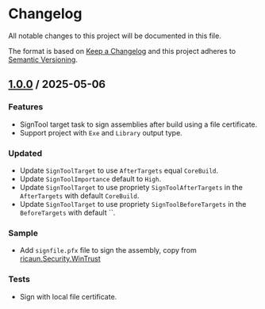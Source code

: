 ﻿# Changelog
All notable changes to this project will be documented in this file.

The format is based on [Keep a Changelog](http://keepachangelog.com/en/1.0.0/)
and this project adheres to [Semantic Versioning](http://semver.org/spec/v2.0.0.html).

## [1.0.0] / 2025-05-06
### Features
- SignTool target task to sign assemblies after build using a file certificate.
- Support project with `Exe` and `Library` output type.
### Updated
- Update `SignToolTarget` to use `AfterTargets` equal `CoreBuild`.
- Update `SignToolImportance` default to `High`.
- Update `SignToolTarget` to use propriety `SignToolAfterTargets` in the `AfterTargets` with default `CoreBuild`.
- Update `SignToolTarget` to use propriety `SignToolBeforeTargets` in the `BeforeTargets` with default ``.
### Sample
- Add `signfile.pfx` file to sign the assembly, copy from [ricaun.Security.WinTrust](https://github.com/ricaun-io/ricaun.Security.WinTrust/)
### Tests
- Sign with local file certificate.

[vNext]: ../../compare/1.0.0...HEAD
[1.0.0]: ../../compare/1.0.0